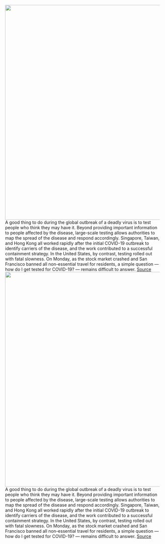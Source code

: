 <img src='https://cdn.vox-cdn.com/thumbor/wH6tsuYa5E4OgxGOA-b0ghZHytg=/0x0:2040x1360/1200x800/filters:focal(857x517:1183x843)/cdn.vox-cdn.com/uploads/chorus_image/image/66512548/akrales_180508_2553_0064_2.0.jpg' width='700px' /><br/>
A good thing to do during the global outbreak of a deadly virus is to test people who think they may have it. Beyond providing important information to people affected by the disease, large-scale testing allows authorities to map the spread of the disease and respond accordingly. Singapore, Taiwan, and Hong Kong all worked rapidly after the initial COVID-19 outbreak to identify carriers of the disease, and the work contributed to a successful containment strategy. In the United States, by contrast, testing rolled out with fatal slowness. On Monday, as the stock market crashed and San Francisco banned all non-essential travel for residents, a simple question — how do I get tested for COVID-19? — remains difficult to answer.
<a href='https://www.theverge.com/interface/2020/3/17/21181691/google-verily-trump-website-trials-amazon-hiring-covid-19-response'> Source <a/><img src='https://cdn.vox-cdn.com/thumbor/wH6tsuYa5E4OgxGOA-b0ghZHytg=/0x0:2040x1360/1200x800/filters:focal(857x517:1183x843)/cdn.vox-cdn.com/uploads/chorus_image/image/66512548/akrales_180508_2553_0064_2.0.jpg' width='700px' /><br/>
A good thing to do during the global outbreak of a deadly virus is to test people who think they may have it. Beyond providing important information to people affected by the disease, large-scale testing allows authorities to map the spread of the disease and respond accordingly. Singapore, Taiwan, and Hong Kong all worked rapidly after the initial COVID-19 outbreak to identify carriers of the disease, and the work contributed to a successful containment strategy. In the United States, by contrast, testing rolled out with fatal slowness. On Monday, as the stock market crashed and San Francisco banned all non-essential travel for residents, a simple question — how do I get tested for COVID-19? — remains difficult to answer.
<a href='https://www.theverge.com/interface/2020/3/17/21181691/google-verily-trump-website-trials-amazon-hiring-covid-19-response'> Source <a/>